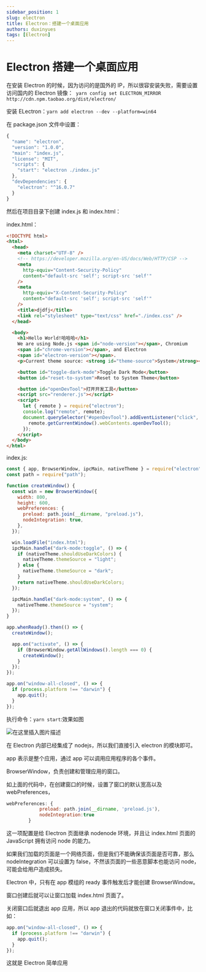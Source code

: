 ```yaml
---
sidebar_position: 1
slug: electron
title: Electron：搭建一个桌面应用
authors: duxinyues
tags: [Electron]
---
```

# Electron 搭建一个桌面应用

在安装 Electron 的时候，因为访问的是国外的 IP，所以很容安装失败，需要设置访问国内的 Electron 镜像：` yarn config set ELECTRON_MIRROR http://cdn.npm.taobao.org/dist/electron/`

安装 ELectron：`yarn add electron --dev --platform=win64`

在 package.json 文件中设置：

```javascript
{
  "name": "electron",
  "version": "1.0.0",
  "main": "index.js",
  "license": "MIT",
  "scripts": {
    "start": "electron ./index.js"
  },
  "devDependencies": {
    "electron": "^16.0.7"
  }
}

```

然后在项目目录下创建 index.js 和 index.html：

index.html：

```html
<!DOCTYPE html>
<html>
  <head>
    <meta charset="UTF-8" />
    <!-- https://developer.mozilla.org/en-US/docs/Web/HTTP/CSP -->
    <meta
      http-equiv="Content-Security-Policy"
      content="default-src 'self'; script-src 'self'"
    />
    <meta
      http-equiv="X-Content-Security-Policy"
      content="default-src 'self'; script-src 'self'"
    />
    <title>djdfj</title>
    <link rel="stylesheet" type="text/css" href="./index.css" />
  </head>

  <body>
    <h1>Hello World!哈哈哈</h1>
    We are using Node.js <span id="node-version"></span>, Chromium
    <span id="chrome-version"></span>, and Electron
    <span id="electron-version"></span>.
    <p>Current theme source: <strong id="theme-source">System</strong></p>

    <button id="toggle-dark-mode">Toggle Dark Mode</button>
    <button id="reset-to-system">Reset to System Theme</button>

    <button id="openDevTool">打开开发工具</button>
    <script src="renderer.js"></script>
    <script>
      let { remote } = require("electron");
      console.log("remote", remote);
      document.querySelector("#openDevTool").addEventListener("click", () => {
        remote.getCurrentWindow().webContents.openDevTool();
      });
    </script>
  </body>
</html>
```

index.js:

```javascript
const { app, BrowserWindow, ipcMain, nativeTheme } = require("electron");
const path = require("path");

function createWindow() {
  const win = new BrowserWindow({
    width: 800,
    height: 600,
    webPreferences: {
      preload: path.join(__dirname, "preload.js"),
      nodeIntegration: true,
    },
  });

  win.loadFile("index.html");
  ipcMain.handle("dark-mode:toggle", () => {
    if (nativeTheme.shouldUseDarkColors) {
      nativeTheme.themeSource = "light";
    } else {
      nativeTheme.themeSource = "dark";
    }
    return nativeTheme.shouldUseDarkColors;
  });

  ipcMain.handle("dark-mode:system", () => {
    nativeTheme.themeSource = "system";
  });
}

app.whenReady().then(() => {
  createWindow();

  app.on("activate", () => {
    if (BrowserWindow.getAllWindows().length === 0) {
      createWindow();
    }
  });
});

app.on("window-all-closed", () => {
  if (process.platform !== "darwin") {
    app.quit();
  }
});
```

执行命令：`yarn start`:效果如图


![在这里插入图片描述](https://img-blog.csdnimg.cn/651f11a1feee46bb8c8ef5ebdea0400e.png)


在 Electron 内部已经集成了 nodejs，所以我们直接引入 electron 的模块即可。

app 表示是整个应用，通过 app 可以调用应用程序的各个事件。

BrowserWindow，负责创建和管理应用的窗口。

如上面的代码中，在创建窗口的时候，设置了窗口的默认宽高以及 webPreferences，

```javascript
webPreferences: {
            preload: path.join(__dirname, 'preload.js'),
            nodeIntegration:true
        }
```

这一项配置是给 Electron 页面继承 nodenode 环境，并且让 index.html 页面的 JavaScript 拥有访问 node 的能力。

如果我们加载的页面是一个网络页面，但是我们不能确保该页面是否可靠，那么 nodeIntegration 可以设置为 false，不然该页面的一些恶意脚本也能访问 node，可能会给用户造成损失。

Electron 中，只有在 app 模组的 ready 事件触发后才能创建 BrowserWindow。

窗口创建后就可以让窗口加载 index.html 页面了。

关闭窗口后就退出 app 应用，所以 app 退出的代码就放在窗口关闭事件中，比如：

```javascript
app.on("window-all-closed", () => {
  if (process.platform !== "darwin") {
    app.quit();
  }
});
```

这就是 Electron 简单应用
